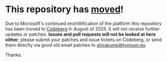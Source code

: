 # This repository has [moved](https://shirakumo.org/projects/filebox)!
Due to Microsoft's continued enshittification of the platform this repository has been moved to [Codeberg](https://shirakumo.org/projects/filebox) in August of 2025. It will not receive further updates or patches. **Issues and pull requests will not be looked at here either**, please submit your patches and issue tickets on Codeberg, or send them directly via good old email patches to [shirakumo@tymoon.eu](mailto:shirakumo@tymoon.eu).

Thanks.